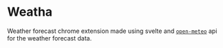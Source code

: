 # Weatha

Weather forecast chrome extension made using svelte and [`open-meteo`](https://www.open-meteo.com) api for the weather forecast data.

